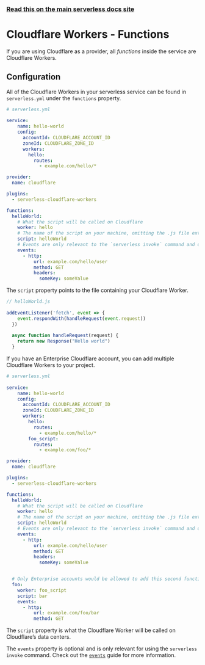 <!--
title: Serverless Framework - Cloudflare Workers Guide - Functions
menuText: Functions
menuOrder: 5
description: How to configure Cloudflare Workers functions in the Serverless Framework
layout: Doc
-->
 
<!-- DOCS-SITE-LINK:START automatically generated  -->
### [Read this on the main serverless docs site](https://www.serverless.com/framework/docs/providers/cloudflare/guide/functions)
<!-- DOCS-SITE-LINK:END -->
 
# Cloudflare Workers - Functions
 
If you are using Cloudflare as a provider, all *functions* inside the service are Cloudflare Workers.
 
## Configuration
 
All of the Cloudflare Workers in your serverless service can be found in `serverless.yml` under the `functions` property.
 
```yml
# serverless.yml
 
service:
    name: hello-world
    config:
      accountId: CLOUDFLARE_ACCOUNT_ID 
      zoneId: CLOUDFLARE_ZONE_ID 
      workers:
        hello:
          routes:
            - example.com/hello/*

provider:
  name: cloudflare

plugins:
  - serverless-cloudflare-workers

functions:
  helloWorld:
    # What the script will be called on Cloudflare
    worker: hello
    # The name of the script on your machine, omitting the .js file extension
    script: helloWorld
    # Events are only relevant to the `serverless invoke` command and don’t affect deployment in any way
    events:
      - http:
          url: example.com/hello/user
          method: GET
          headers:
            someKey: someValue
```
 
The `script` property points to the file containing your Cloudflare Worker.
 
```javascript
// helloWorld.js
 
addEventListener('fetch', event => {
    event.respondWith(handleRequest(event.request))
  })
 
  async function handleRequest(request) {
    return new Response("Hello world")
  }
```
 
If you have an Enterprise Cloudflare account, you can add multiple Cloudflare Workers to your project.
 
```yml
# serverless.yml
 
service:
    name: hello-world
    config:
      accountId: CLOUDFLARE_ACCOUNT_ID 
      zoneId: CLOUDFLARE_ZONE_ID 
      workers:
        hello:
          routes:
            - example.com/hello/*
        foo_script:
          routes:
            - example.com/foo/*

provider:
  name: cloudflare

plugins:
  - serverless-cloudflare-workers

functions:
  helloWorld:
    # What the script will be called on Cloudflare
    worker: hello
    # The name of the script on your machine, omitting the .js file extension
    script: helloWorld
    # Events are only relevant to the `serverless invoke` command and don’t affect deployment in any way
    events:
      - http:
          url: example.com/hello/user
          method: GET
          headers:
            someKey: someValue


  # Only Enterprise accounts would be allowed to add this second function and its corresponding route above
  foo:
    worker: foo_script
    script: bar
    events:
      - http:
          url: example.com/foo/bar
          method: GET
```
The `script` property is what the Cloudflare Worker will be called on Cloudflare’s data centers.
 
The `events` property is optional and is only relevant for using the `serverless invoke` command. Check out the [`events`](./events.md) guide for more information.

